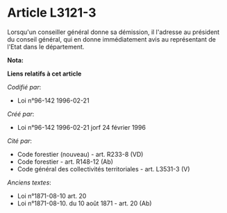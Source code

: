 # Article L3121-3

Lorsqu'un conseiller général donne sa démission, il l'adresse au président du conseil général, qui en donne immédiatement
avis au représentant de l'Etat dans le département.

**Nota:**



**Liens relatifs à cet article**

_Codifié par_:

  - Loi n°96-142 1996-02-21

_Créé par_:

  - Loi n°96-142 1996-02-21 jorf 24 février 1996

_Cité par_:

  - Code forestier (nouveau) - art. R233-8 (VD)
  - Code forestier - art. R148-12 (Ab)
  - Code général des collectivités territoriales - art. L3531-3 (V)

_Anciens textes_:

  - Loi n°1871-08-10 art. 20
  - Loi n°1871-08-10. du 10 août 1871 - art. 20 (Ab)
